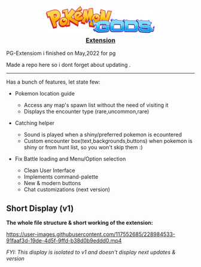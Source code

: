 <a href="link">
    <h3 align="center">
        <img src="./resources/mws-logo.png" length="400" width="300"><br>
        <bold>Extension</bold>
    </h3>
</a>

PG-Extensiom i finished on May,2022 for pg

Made a repo here so i dont forget about updating .

-------------

Has a bunch of features, let state few:

+ Pokemon location guide
     - Access any map's spawn list without the need of visiting it
     - Displays the encounter type (rare,uncommon,rare)

+ Catching helper
     - Sound is played when a shiny/preferred pokemon is ecountered
     - Custom encounter box(text,backgrounds,buttons) when pokemon is shiny or from hunt list, so you won't skip them :)

+ Fix Battle loading and Menu/Option selection

     + Clean User Interface
     - Implements command-palette 
     - New & modern buttons
     - Chat customizations (next version)
     

## Short Display (v1)
**The whole file structure & short working of the extension:**


https://user-images.githubusercontent.com/117552685/228984533-91faaf3d-19de-4d5f-9ffd-b38d0b9eddd0.mp4

*FYI: This display is isolated to v1 and doesn't display next updates & version*
<!-- show v2 showcase to show standards -->
